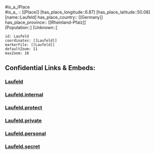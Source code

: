 ﻿---
location: [50.08,6.87] 
mapzoom: [7,12] 
mapmarker: city 
type: City
tags:
- geo/City


SpocWebEntityId: 31874
isDeleted: false
confidential: public

---
#is_a_/Place  
#is_a_ :: [[Place]] 
[has_place_longitude::6.87] 
[has_place_latitude::50.08] 
[name::Laufeld] 
has_place_country:: [[Germany]]  
has_place_province:: [[Rheinland-Pfalz]]  
[Population::] 
[Unknown::] 


```leaflet
id: Laufeld
coordinates: [[Laufeld]] 
markerFile: [[Laufeld]] 
defaultZoom: 11 
maxZoom: 18
```


## Confidential Links & Embeds: 

### [Laufeld](/_public/Earth/Continent/Europe/Europe~Central/Germany/Germany~West/Rheinland-Pfalz/counties~RP/Bernkastel-Wittlich/cities~Bernkastel-Wittlich/Wittlich/boroughs~Wittlich/Laufeld.md) 

### [Laufeld.internal](/_internal/Earth/Continent/Europe/Europe~Central/Germany/Germany~West/Rheinland-Pfalz/counties~RP/Bernkastel-Wittlich/cities~Bernkastel-Wittlich/Wittlich/boroughs~Wittlich/Laufeld.internal.md) 

### [Laufeld.protect](/_protect/Earth/Continent/Europe/Europe~Central/Germany/Germany~West/Rheinland-Pfalz/counties~RP/Bernkastel-Wittlich/cities~Bernkastel-Wittlich/Wittlich/boroughs~Wittlich/Laufeld.protect.md) 

### [Laufeld.private](/_private/Earth/Continent/Europe/Europe~Central/Germany/Germany~West/Rheinland-Pfalz/counties~RP/Bernkastel-Wittlich/cities~Bernkastel-Wittlich/Wittlich/boroughs~Wittlich/Laufeld.private.md) 

### [Laufeld.personal](/_personal/Earth/Continent/Europe/Europe~Central/Germany/Germany~West/Rheinland-Pfalz/counties~RP/Bernkastel-Wittlich/cities~Bernkastel-Wittlich/Wittlich/boroughs~Wittlich/Laufeld.personal.md) 

### [Laufeld.secret](/_secret/Earth/Continent/Europe/Europe~Central/Germany/Germany~West/Rheinland-Pfalz/counties~RP/Bernkastel-Wittlich/cities~Bernkastel-Wittlich/Wittlich/boroughs~Wittlich/Laufeld.secret.md) 
